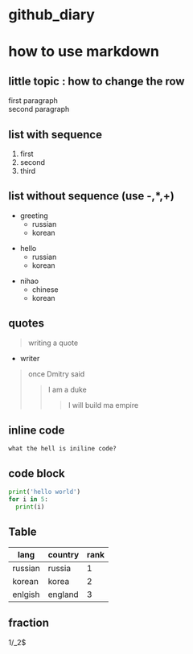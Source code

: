 # github_diary


# how to use markdown
## little topic : how to change the row
first paragraph<br/>
second paragraph

## list with sequence
1. first
2. second
3. third
## list without sequence (use -,*,+)
- greeting
  - russian
  - korean
+ hello
  + russian
  + korean
* nihao
  * chinese
  * korean
## quotes
> writing a quote
- writer
> once Dmitry said
> > I am a duke
> > > I will build ma empire
## inline code
`what the hell is iniline code?`
## code block
```python
print('hello world')
for i in 5:
  print(i)
```
## Table
|lang|country|rank|
|---|---|---|
|russian|russia|1|
|korean|korea|2|
|enlgish|england|3|
## fraction
1/_2$
